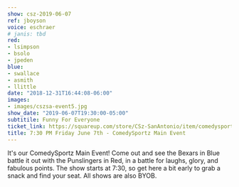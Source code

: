 ```yaml
---
show: csz-2019-06-07
ref: jboyson
voice: eschraer
# janis: tbd
red:
- lsimpson
- bsolo
- jpeden
blue:
- swallace
- asmith
- llittle
date: "2018-12-31T16:44:08-06:00"
images:
- images/cszsa-event5.jpg
show_date: "2019-06-07T19:30:00-05:00"
subtitile: Funny For Everyone
ticket_link: https://squareup.com/store/CSz-SanAntonio/item/comedysportz-friday-june
title: 7:30 PM Friday June 7th - ComedySportz Main Event
---
```


It's our ComedySportz Main Event! Come out and see the Bexars in Blue battle it out with the Punslingers in Red, in a battle for laughs, glory, and fabulous points. The show starts at 7:30, so get here a bit early to grab a snack and find your seat. All shows are also BYOB.
